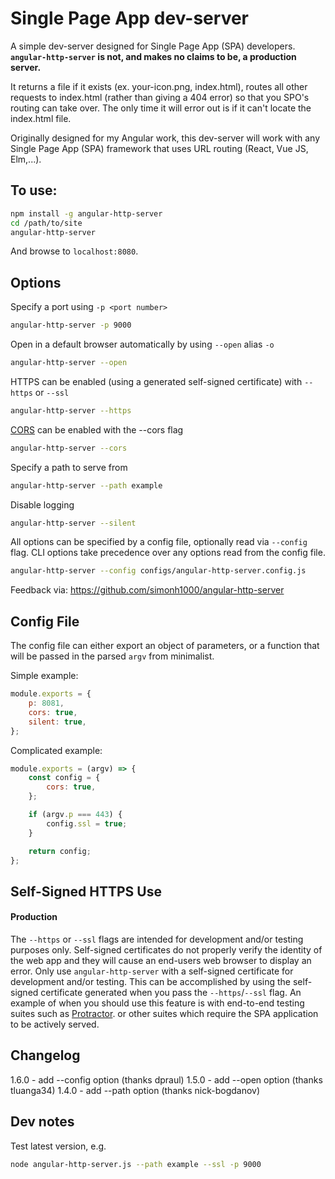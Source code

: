 # Single Page App dev-server

A simple dev-server designed for Single Page App (SPA) developers. **`angular-http-server` is not, and makes no claims to be, a production server.**

It returns a file if it exists (ex. your-icon.png, index.html), routes all other requests to index.html (rather than giving a 404 error) so that you SPO's routing can take over. The only time it will error out is if it can't locate the index.html file.

Originally designed for my Angular work, this dev-server will work with any Single Page App (SPA) framework that uses URL routing (React, Vue JS, Elm,...).

## To use:

```sh
npm install -g angular-http-server
cd /path/to/site
angular-http-server
```

And browse to `localhost:8080`.

## Options

Specify a port using `-p <port number>`

```sh
angular-http-server -p 9000
```

Open in a default browser automatically by using `--open` alias `-o`

```sh
angular-http-server --open
```

HTTPS can be enabled (using a generated self-signed certificate) with `--https` or `--ssl`

```sh
angular-http-server --https
```

[CORS](https://developer.mozilla.org/en-US/docs/Web/HTTP/Access_control_CORS) can be enabled with the --cors flag

```sh
angular-http-server --cors
```

Specify a path to serve from
```sh
angular-http-server --path example
```

Disable logging
```sh
angular-http-server --silent
```

All options can be specified by a config file, optionally read via `--config` flag.
CLI options take precedence over any options read from the config file.
```sh
angular-http-server --config configs/angular-http-server.config.js
```

Feedback via: https://github.com/simonh1000/angular-http-server

## Config File
The config file can either export an object of parameters, or a function that will be passed in the parsed `argv` from minimalist.

Simple example:
```js
module.exports = {
    p: 8081,
    cors: true,
    silent: true,
};
```

Complicated example:
```js
module.exports = (argv) => {
    const config = {
        cors: true,
    };

    if (argv.p === 443) {
        config.ssl = true;
    }

    return config;
};
```

## Self-Signed HTTPS Use

#### Production

The `--https` or `--ssl` flags are intended for development and/or testing purposes only. Self-signed certificates do not properly verify the identity of the web app and they will cause an end-users web browser to display an error. Only use `angular-http-server` with a self-signed certificate for development and/or testing. This can be accomplished by using the self-signed certificate generated when you pass the `--https`/`--ssl` flag. An example of when you should use this feature is with end-to-end testing suites such as [Protractor](http://www.protractortest.org/). or other suites which require the SPA application to be actively served.

## Changelog

1.6.0 - add --config option (thanks dpraul)
1.5.0 - add --open option (thanks tluanga34)
1.4.0 - add --path option (thanks nick-bogdanov)

## Dev notes

Test latest version, e.g.
```sh
node angular-http-server.js --path example --ssl -p 9000
```
